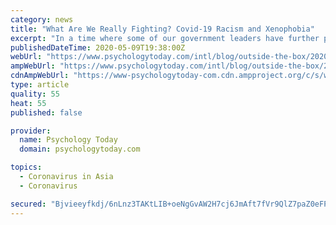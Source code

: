 ```yaml
---
category: news
title: "What Are We Really Fighting? Covid-19 Racism and Xenophobia"
excerpt: "In a time where some of our government leaders have further perpetuated hate, racism and xenophobia by labeling Covid-19 as the “The Chinese Virus” or “The Kung Flu”; we must turn to wiser leaders such as Dr."
publishedDateTime: 2020-05-09T19:38:00Z
webUrl: "https://www.psychologytoday.com/intl/blog/outside-the-box/202005/what-are-we-really-fighting-covid-19-racism-and-xenophobia"
ampWebUrl: "https://www.psychologytoday.com/intl/blog/outside-the-box/202005/what-are-we-really-fighting-covid-19-racism-and-xenophobia?amp"
cdnAmpWebUrl: "https://www-psychologytoday-com.cdn.ampproject.org/c/s/www.psychologytoday.com/intl/blog/outside-the-box/202005/what-are-we-really-fighting-covid-19-racism-and-xenophobia?amp"
type: article
quality: 55
heat: 55
published: false

provider:
  name: Psychology Today
  domain: psychologytoday.com

topics:
  - Coronavirus in Asia
  - Coronavirus

secured: "Bjvieeyfkdj/6nLnz3TAKtLIB+oeNgGvAW2H7cj6JmAft7fVr9QlZ7paZ0eFP0WZM6EZGB1ybZybDrdZPVK4NulvCExK6irSJDk9LgFC/i4nrgWMAqVMd7O6kl1MeHd12Y5MX89K6JCE2+9fGtWJCMuhwwcR/Txx1CL6xCLdG2FAu2kukWbSwsxgRYI6MAqPcBy1T732k7itU7+Gxz94wnfKINpewElKQlYravj6aZppXwu7NrBiBpeSdu4P6A1PZPmk9DUdqd1l6Fuc5fNxqWWoqFGHIO9C2gTJBmnM1K+XS4K2G0ApegOTtarRVnpCoJ6mXnfI9w2N1iJ3AXDTxEW72nWCVK9zMRh6ACLL1hBUonwXl2Z+yHwBMldTxS1ialyDpjC5Z+mDrdzDPqc1+SgaKdTx1H3YBlKy0zy/4CQLr6wi4YMrqQFUP8SpGDDcJK1oAi09eLOXNufhg4dehRdzQa+Qr8lpYnhQKtstoGg=;s9AEZkakY3JnmiPnjL0paw=="
---
```



